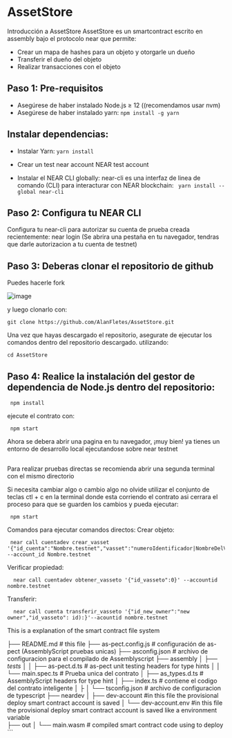 # AssetStore
Introducción a AssetStore
AssetStore es un smartcontract escrito en assembly bajo el protocolo near
que permite:

- Crear un mapa de hashes para un objeto y otorgarle un dueño
- Transferir el dueño del objeto
- Realizar transacciones con el objeto

## Paso 1: Pre-requisitos
- Asegúrese de haber instalado Node.js ≥ 12 ((recomendamos usar nvm)
- Asegúrese de haber instalado yarn:     ``` npm install -g yarn  ```

## Instalar dependencias: 
- Instalar Yarn:
    ``` yarn install ```



- Crear un test near account NEAR test account

- Instalar el NEAR CLI globally: near-cli es una interfaz de linea de comando (CLI) para interacturar con NEAR blockchain:
      ``` yarn install --global near-cli```

## Paso 2: Configura tu NEAR CLI
Configura tu near-cli para autorizar su cuenta de prueba creada recientemente:
near login (Se abrira una pestaña en tu navegador, tendras que darle autorizacion a tu cuenta de testnet)

## Paso 3: Deberas clonar el repositorio de github
Puedes hacerle fork

![image](https://user-images.githubusercontent.com/61811113/135677950-ef73017e-e657-40c4-ade9-84fc43a6aea5.png)

y luego clonarlo con:

    git clone https://github.com/AlanFletes/AssetStore.git


Una vez que hayas descargado el repositorio, asegurate de ejecutar los comandos dentro del repositorio descargado.
utilizando: 

    cd AssetStore


## Paso 4: Realice la instalación del gestor de dependencia de Node.js dentro del repositorio: 

     npm install

ejecute el contrato con:

     npm start
    
Ahora se debera abrir una pagina en tu navegador, ¡muy bien! ya tienes un entorno de desarrollo local ejecutandose sobre near testnet

## <Consejos basicos>
Para realizar pruebas directas se recomienda abrir una segunda terminal con el mismo directorio

Si necesita cambiar algo o cambio algo no olvide utilizar el conjunto de teclas ctl + c en la terminal donde esta corriendo el contrato
asi cerrara el proceso para que se guarden los cambios y pueda ejecutar:
    
     npm start

Comandos para ejecutar comandos directos:
Crear objeto:

     near call cuentadev crear_vasset '{"id_cuenta":"Nombre.testnet","vasset":"numeroIdentificador|NombreDelVasseto|DescripciónDelVasseto|' --account_id Nombre.testnet
 
Verificar propiedad:
    
      near call cuentadev obtener_vasseto '{"id_vasseto":0}' --accountid nombre.testnet

Transferir:
    
      near call cuenta transferir_vasseto '{"id_new_owner":"new owner","id_vasseto": id):}'--acountid nombre.testnet
    
This is a explanation of the smart contract file system

├── README.md                                       # this file
├── as-pect.config.js                               # configuración de as-pect (AssemblyScript pruebas unicas)
├── asconfig.json                                   # archivo de configuracion para el compilado de Assemblyscript
├── assembly
│   ├── _tests_
│   │   ├── as-pect.d.ts                            # as-pect unit testing headers for type hints
│   │   └── main.spec.ts                            # Prueba unica del contrato
│   ├── as_types.d.ts                               # AssemblyScript headers for type hint
│   ├── index.ts                                    # contiene el codigo del contrato inteligente
│   ├
│   └── tsconfig.json                               # archivo de configuracion de typescript
├── neardev
│   ├── dev-account                                 #in this file the provisional deploy smart contract account is saved
│   └── dev-account.env                             #in this file the provisional deploy smart contract account is saved like a environment variable                             
├── out
│   └── main.wasm                                   # compiled smart contract code using to deploy
       ``` 
